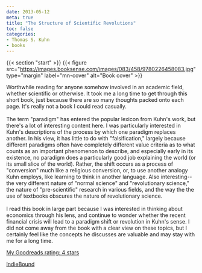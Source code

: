 ```yaml
---
date: 2013-05-12
meta: true
title: "The Structure of Scientific Revolutions"
toc: false
categories:
- Thomas S. Kuhn
- books
---
```


{{< section "start" >}}
{{< figure src="https://images.booksense.com/images/083/458/9780226458083.jpg" type="margin" label="mn-cover" alt="Book cover" >}}

Worthwhile reading for anyone somehow involved in an academic field, whether scientific or otherwise. It took me a long time to get through this short book, just because there are so many thoughts packed onto each page. It's really not a book I could read casually.<br /><br />The term "paradigm" has entered the popular lexicon from Kuhn's work, but there's a lot of interesting content here. I was particularly interested in Kuhn's descriptions of the process by which one paradigm replaces another. In his view, it has little to do with "falsification," largely because different paradigms often have completely different value criteria as to what counts as an important phenomenon to describe, and especially early in its existence, no paradigm does a particularly good job explaining the world (or its small slice of the world). Rather, the shift occurs as a process of "conversion" much like a religious conversion, or, to use another analogy Kuhn employs, like learning to think in another language. Also interesting--the very different nature of "normal science" and "revolutionary science," the nature of "pre-scientific" research in various fields, and the way the the use of textbooks obscures the nature of revolutionary science. <br /><br />I read this book in large part because I was interested in thinking about economics through his lens, and continue to wonder whether the recent financial crisis will lead to a paradigm shift or revolution in Kuhn's sense. I did not come away from the book with a clear view on these topics, but I certainly feel like the concepts he discusses are valuable and may stay with me for a long time.

[My Goodreads rating: 4 stars](https://www.goodreads.com/review/show/599473156)  

[IndieBound](https://www.indiebound.org/book/9780226458083)
